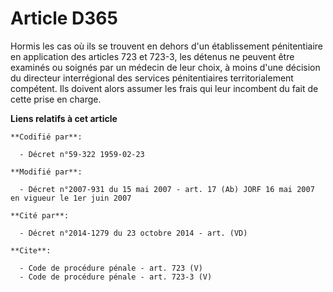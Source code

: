 # Article D365

Hormis les cas où ils se trouvent en dehors d'un établissement pénitentiaire en application des articles 723 et 723-3, les
détenus ne peuvent être examinés ou soignés par un médecin de leur choix, à moins d'une décision du directeur interrégional
des services pénitentiaires territorialement compétent. Ils doivent alors assumer les frais qui leur incombent du fait de
cette prise en charge.

**Liens relatifs à cet article**

	**Codifié par**:

	  - Décret n°59-322 1959-02-23

	**Modifié par**:

	  - Décret n°2007-931 du 15 mai 2007 - art. 17 (Ab) JORF 16 mai 2007 en vigueur le 1er juin 2007

	**Cité par**:

	  - Décret n°2014-1279 du 23 octobre 2014 - art. (VD)

	**Cite**:

	  - Code de procédure pénale - art. 723 (V)
	  - Code de procédure pénale - art. 723-3 (V)
